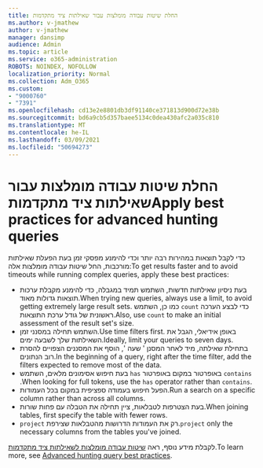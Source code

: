 ```yaml
---
title: החלת שיטות עבודה מומלצות עבור שאילתות ציד מתקדמות
ms.author: v-jmathew
author: v-jmathew
manager: dansimp
audience: Admin
ms.topic: article
ms.service: o365-administration
ROBOTS: NOINDEX, NOFOLLOW
localization_priority: Normal
ms.collection: Adm_O365
ms.custom:
- "9000760"
- "7391"
ms.openlocfilehash: cd13e2e8801db3df91140ce371813d900d72e38b
ms.sourcegitcommit: bd6a9cb5d357baee5134c0dea430afc2a035c810
ms.translationtype: MT
ms.contentlocale: he-IL
ms.lasthandoff: 03/09/2021
ms.locfileid: "50694273"
---
```

# <a name="apply-best-practices-for-advanced-hunting-queries"></a><span data-ttu-id="0977f-102">החלת שיטות עבודה מומלצות עבור שאילתות ציד מתקדמות</span><span class="sxs-lookup"><span data-stu-id="0977f-102">Apply best practices for advanced hunting queries</span></span>

<span data-ttu-id="0977f-103">כדי לקבל תוצאות במהירות רבה יותר וכדי להימנע מפסקי זמן בעת הפעלת שאילתות מורכבות, החל שיטות עבודה מומלצות אלה:</span><span class="sxs-lookup"><span data-stu-id="0977f-103">To get results faster and to avoid timeouts while running complex queries, apply these best practices:</span></span>

- <span data-ttu-id="0977f-104">בעת ניסיון שאילתות חדשות, השתמש תמיד במגבלה, כדי להימנע מקבלת ערכות תוצאות גדולות מאוד.</span><span class="sxs-lookup"><span data-stu-id="0977f-104">When trying new queries, always use a limit, to avoid getting extremely large result sets.</span></span> <span data-ttu-id="0977f-105">כמו כן, השתמש `count` כדי לבצע הערכה ראשונית של גודל ערכת התוצאות.</span><span class="sxs-lookup"><span data-stu-id="0977f-105">Also, use `count` to make an initial assessment of the result set's size.</span></span>
- <span data-ttu-id="0977f-106">השתמש תחילה במסנני זמן.</span><span class="sxs-lookup"><span data-stu-id="0977f-106">Use time filters first.</span></span> <span data-ttu-id="0977f-107">באופן אידיאלי, הגבל את השאילתות שלך לשבעה ימים.</span><span class="sxs-lookup"><span data-stu-id="0977f-107">Ideally, limit your queries to seven days.</span></span>
- <span data-ttu-id="0977f-108">בתחילת שאילתה, מיד לאחר המסנן ' שעה ', הוסף את המסננים הצפויים להסרת רוב הנתונים.</span><span class="sxs-lookup"><span data-stu-id="0977f-108">In the beginning of a query, right after the time filter, add the filters expected to remove most of the data.</span></span>
- <span data-ttu-id="0977f-109">בעת חיפוש אסימונים מלאים, השתמש `has` באופרטור במקום באופרטור `contains` .</span><span class="sxs-lookup"><span data-stu-id="0977f-109">When looking for full tokens, use the `has` operator rather than `contains`.</span></span>
- <span data-ttu-id="0977f-110">הפעל חיפוש בעמודה ספציפית במקום בכל העמודות.</span><span class="sxs-lookup"><span data-stu-id="0977f-110">Run a search on a specific column rather than across all columns.</span></span>
- <span data-ttu-id="0977f-111">בעת הצטרפות לטבלאות, ציין תחילה את הטבלה עם פחות שורות.</span><span class="sxs-lookup"><span data-stu-id="0977f-111">When joining tables, first specify the table with fewer rows.</span></span>
- <span data-ttu-id="0977f-112">`project` רק את העמודות הדרושות מהטבלאות שצירפת.</span><span class="sxs-lookup"><span data-stu-id="0977f-112">`project` only the necessary columns from the tables you've joined.</span></span>

<span data-ttu-id="0977f-113">לקבלת מידע נוסף, ראה [שיטות עבודה מומלצות לשאילתות ציד מתקדמות](https://go.microsoft.com/fwlink/?linkid=2144812).</span><span class="sxs-lookup"><span data-stu-id="0977f-113">To learn more, see [Advanced hunting query best practices](https://go.microsoft.com/fwlink/?linkid=2144812).</span></span>
